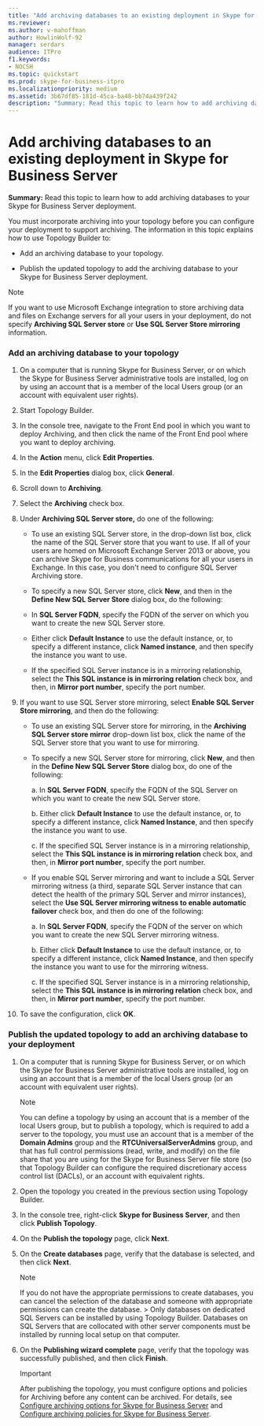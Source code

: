 ```yaml
---
title: "Add archiving databases to an existing deployment in Skype for Business Server"
ms.reviewer: 
ms.author: v-mahoffman
author: HowlinWolf-92
manager: serdars
audience: ITPro
f1.keywords:
- NOCSH
ms.topic: quickstart
ms.prod: skype-for-business-itpro
ms.localizationpriority: medium
ms.assetid: 3b67df85-181d-45ca-ba48-bb74a439f242
description: "Summary: Read this topic to learn how to add archiving databases to your Skype for Business Server deployment."
---
```


# Add archiving databases to an existing deployment in Skype for Business Server
 
**Summary:** Read this topic to learn how to add archiving databases to your Skype for Business Server deployment.
  
You must incorporate archiving into your topology before you can configure your deployment to support archiving. The information in this topic explains how to use Topology Builder to:
  
- Add an archiving database to your topology.
    
- Publish the updated topology to add the archiving database to your Skype for Business Server deployment.
    
> [!NOTE]
> If you want to use Microsoft Exchange integration to store archiving data and files on Exchange servers for all your users in your deployment, do not specify **Archiving SQL Server store** or **Use SQL Server Store mirroring** information.
  
### Add an archiving database to your topology

1. On a computer that is running Skype for Business Server, or on which the Skype for Business Server administrative tools are installed, log on by using an account that is a member of the local Users group (or an account with equivalent user rights).
    
2. Start Topology Builder.
    
3. In the console tree, navigate to the Front End pool in which you want to deploy Archiving, and then click the name of the Front End pool where you want to deploy archiving.
    
4. In the **Action** menu, click **Edit Properties**. 
    
5. In the **Edit Properties** dialog box, click **General**.
    
6. Scroll down to **Archiving**.
    
7. Select the **Archiving** check box.
    
8. Under **Archiving SQL Server store,** do one of the following:
    
   - To use an existing SQL Server store, in the drop-down list box, click the name of the SQL Server store that you want to use. If all of your users are homed on Microsoft Exchange Server 2013 or above, you can archive Skype for Business communications for all your users in Exchange. In this case, you don't need to configure SQL Server Archiving store.
    
   - To specify a new SQL Server store, click **New**, and then in the **Define New SQL Server Store** dialog box, do the following:
    
   - In **SQL Server FQDN**, specify the FQDN of the server on which you want to create the new SQL Server store.
    
   - Either click **Default Instance** to use the default instance, or, to specify a different instance, click **Named instance**, and then specify the instance you want to use.
    
   - If the specified SQL Server instance is in a mirroring relationship, select the **This SQL instance is in mirroring relation** check box, and then, in **Mirror port number**, specify the port number.
    
9. If you want to use SQL Server store mirroring, select **Enable SQL Server Store mirroring**, and then do the following:
    
   - To use an existing SQL Server store for mirroring, in the **Archiving SQL Server store mirror** drop-down list box, click the name of the SQL Server store that you want to use for mirroring.
    
   - To specify a new SQL Server store for mirroring, click **New**, and then in the **Define New SQL Server Store** dialog box, do one of the following:
    
     a. In **SQL Server FQDN**, specify the FQDN of the SQL Server on which you want to create the new SQL Server store.
    
     b. Either click **Default Instance** to use the default instance, or, to specify a different instance, click **Named Instance**, and then specify the instance you want to use.
    
     c. If the specified SQL Server instance is in a mirroring relationship, select the **This SQL instance is in mirroring relation** check box, and then, in **Mirror port number**, specify the port number.
    
   - If you enable SQL Server mirroring and want to include a SQL Server mirroring witness (a third, separate SQL Server instance that can detect the health of the primary SQL Server and mirror instances), select the **Use SQL Server mirroring witness to enable automatic failover** check box, and then do one of the following:
    
     a. In **SQL Server FQDN**, specify the FQDN of the server on which you want to create the new SQL Server mirroring witness.
    
     b. Either click **Default Instance** to use the default instance, or, to specify a different instance, click **Named Instance**, and then specify the instance you want to use for the mirroring witness.
    
     c. If the specified SQL Server instance is in a mirroring relationship, select the **This SQL instance is in mirroring relation** check box, and then, in **Mirror port number**, specify the port number.
    
10. To save the configuration, click **OK**.
    
### Publish the updated topology to add an archiving database to your deployment

1. On a computer that is running Skype for Business Server, or on which the Skype for Business Server administrative tools are installed, log on using an account that is a member of the local Users group (or an account with equivalent user rights).
    
    > [!NOTE]
    > You can define a topology by using an account that is a member of the local Users group, but to publish a topology, which is required to add a server to the topology, you must use an account that is a member of the **Domain Admins** group and the **RTCUniversalServerAdmins** group, and that has full control permissions (read, write, and modify) on the file share that you are using for the Skype for Business Server file store (so that Topology Builder can configure the required discretionary access control list (DACLs), or an account with equivalent rights.
  
2. Open the topology you created in the previous section using Topology Builder.
    
3. In the console tree, right-click **Skype for Business Server**, and then click **Publish Topology**.
    
4. On the **Publish the topology** page, click **Next**.
    
5. On the **Create databases** page, verify that the database is selected, and then click **Next**. 
    
    > [!NOTE]
    > If you do not have the appropriate permissions to create databases, you can cancel the selection of the database and someone with appropriate permissions can create the database. > Only databases on dedicated SQL Servers can be installed by using Topology Builder. Databases on SQL Servers that are collocated with other server components must be installed by running local setup on that computer. 
  
6. On the **Publishing wizard complete** page, verify that the topology was successfully published, and then click **Finish**.
    
    > [!IMPORTANT]
    > After publishing the topology, you must configure options and policies for Archiving before any content can be archived. For details, see [Configure archiving options for Skype for Business Server](configure-archiving-options.md) and [Configure archiving policies for Skype for Business Server](configure-archiving-policies.md). 
  

